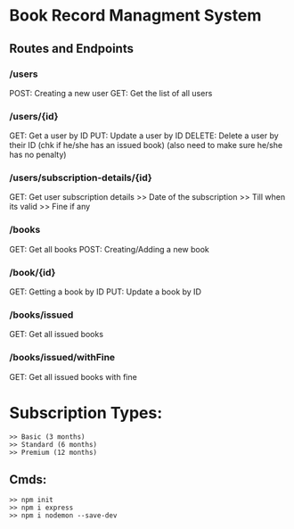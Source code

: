 # Book Record Managment System

## Routes and Endpoints

### /users

POST: Creating a new user
GET: Get the list of all users

### /users/{id}

GET: Get a user by ID
PUT: Update a user by ID
DELETE: Delete a user by their ID (chk if he/she has an issued book) (also need to make sure he/she has no penalty)

### /users/subscription-details/{id}

GET: Get user subscription details >> Date of the subscription >> Till when its valid >> Fine if any

### /books

GET: Get all books
POST: Creating/Adding a new book

### /book/{id}

GET: Getting a book by ID
PUT: Update a book by ID

### /books/issued

GET: Get all issued books

### /books/issued/withFine

GET: Get all issued books with fine

# Subscription Types:

    >> Basic (3 months)
    >> Standard (6 months)
    >> Premium (12 months)



## Cmds:
    >> npm init
    >> npm i express
    >> npm i nodemon --save-dev